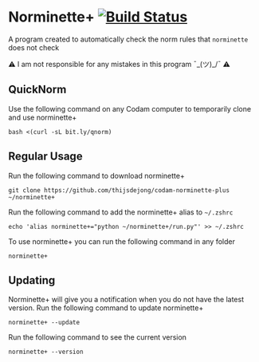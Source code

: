 # Norminette+ [![Build Status](https://travis-ci.com/thijsdejong/codam-norminette-plus.svg?branch=master)](https://travis-ci.com/thijsdejong/codam-norminette-plus)
A program created to automatically check the norm rules that `norminette` does not check

⚠️ I am not responsible for any mistakes in this program ¯\_(ツ)_/¯ ⚠️

## QuickNorm
Use the following command on any Codam computer to temporarily clone and use norminette+
```
bash <(curl -sL bit.ly/qnorm)
``` 

## Regular Usage
Run the following command to download norminette+
```
git clone https://github.com/thijsdejong/codam-norminette-plus ~/norminette+
```
Run the following command to add the norminette+ alias to `~/.zshrc`
```
echo 'alias norminette+="python ~/norminette+/run.py"' >> ~/.zshrc
```
To use norminette+ you can run the following command in any folder
```
norminette+
```

## Updating
Norminette+ will give you a notification when you do not have the latest version.
Run the following command to update norminette+
```
norminette+ --update
```
Run the following command to see the current version
```
norminette+ --version
```
